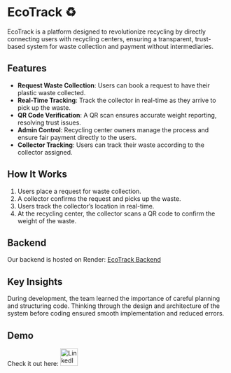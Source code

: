 # EcoTrack ♻️

EcoTrack is a platform designed to revolutionize recycling by directly connecting users with recycling centers, ensuring a transparent, trust-based system for waste collection and payment without intermediaries.

## Features

- **Request Waste Collection**: Users can book a request to have their plastic waste collected.
- **Real-Time Tracking**: Track the collector in real-time as they arrive to pick up the waste.
- **QR Code Verification**: A QR scan ensures accurate weight reporting, resolving trust issues.
- **Admin Control**: Recycling center owners manage the process and ensure fair payment directly to the users.
- **Collector Tracking**: Users can track their waste according to the collector assigned.

## How It Works

1. Users place a request for waste collection.
2. A collector confirms the request and picks up the waste.
3. Users track the collector’s location in real-time.
4. At the recycling center, the collector scans a QR code to confirm the weight of the waste.


## Backend

Our backend is hosted on Render: [EcoTrack Backend](https://b-p-m-s.onrender.com)


## Key Insights

During development, the team learned the importance of careful planning and structuring code. Thinking through the design and architecture of the system before coding ensured smooth implementation and reduced errors.

## Demo
 Check it out here:
<a href="https://www.linkedin.com/posts/raghavendranadiminti_react-sustainable-project-activity-7289426716781854721-Ut-X?utm_source=share&utm_medium=member_desktop&rcm=ACoAAEYXB98BjGEana6LhLdi24My_PhMhTBdI4w" target="_blank">
    <img src="https://upload.wikimedia.org/wikipedia/commons/c/ca/LinkedIn_logo_initials.png" alt="LinkedIn Post" width="40" height="40">
</a>




